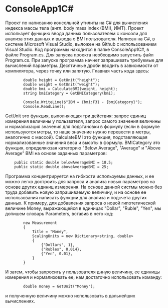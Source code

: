 # ConsoleApp1C#
Проект по написанию консольной утилиты на C# для вычисления индекса массы тела (англ. body mass index (BMI), ИМТ).
Проект использует функцию ввода данных пользователем с консоли для анализа этих данных и вывода о BMI пользователя.
Написан на C#, в системе Microsoft Visual Studio, выложен на Github с использованием Visual Studio.
Код программы находится в папке ConsoleApp1C#, в файле Program.cs.
Для запуска проекта необходимо запустить файл Program.cs. При запуске программа начнет запрашивать требуемые для вычислений параметры. Десятичные дроби вводить в зависимости от компилятора, через точку или запятую.
Главная часть кода здесь:

            double height = GetUnit("height");
            double weight = GetUnit("weight");
            double bmi = CalculateBMI(weight, height);
            string bmiCategory = GetBMICategory(bmi);

            Console.WriteLine($"IBM = {bmi:F3} - {bmiCategory}");
            Console.ReadLine();
            
GetUnit это функция, выполняющая три действия: запрос единиц измерения величины у пользвателя, запрос самого значения величины и нормализация значения для подстановки в формулу (если в формуле используются метры, то наше значение нужно перевести в метры, аналогично с массой).
CalculateBMI это функция, подставляющая нормализованные значения веса и высоты в формулу.
BMICategory это функция, определяюзая категорию "Below Average", "Average" и "Above Average" BMI на основе заданных параметров: 

        public static double belowAverageBMI = 18.5;
        public static double aboveAverageBMI = 25;
        
Программа концентрируется на гибкости используемы данных, и ее можно легко достроить для запроса и анализа новых параметров на основе других единиц измерения. На основе данной систмы можно без труда добавить новую запрашиваемую величину, и на основе ее использования написать функции для анализа и подсчета других данных. К примеру, для добавления запроса о новой гипотетической величине Money, выражающейся в единицах "Dollar", "Ruble", "Yen", мы допишем словарь Parameters, вставив в него код:

            new Measurement
            {
                Title = "Money",
                ScalingUnits = new Dictionary<string, double>
                {
                    {"Dollars", 1},
                    {"Rubles", 0.014},
                    {"Yen", 0.01},
                }
            }
            
И затем, чтобы запросить у пользователя днную величину, ее единицы измерения и нормализовать ее, нам достаточно использовать команду: 

            double money = GetUnit("Money");
            
и полученную величину можно использовать в дальнейших вычислениях.
